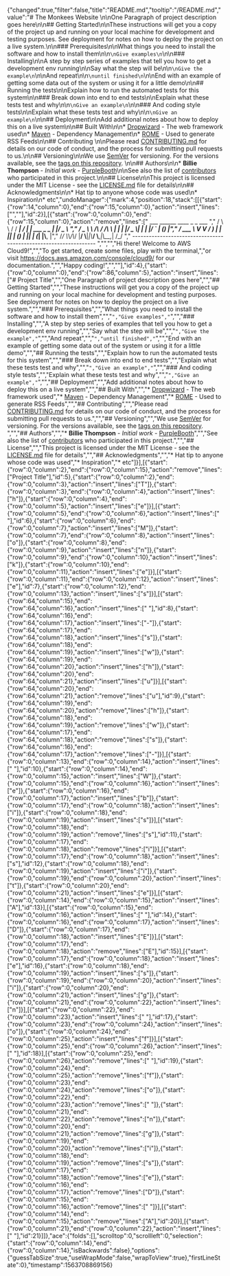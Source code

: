 {"changed":true,"filter":false,"title":"README.md","tooltip":"/README.md","value":"# The Monkees Website \n\nOne Paragraph of project description goes here\n\n## Getting Started\n\nThese instructions will get you a copy of the project up and running on your local machine for development and testing purposes. See deployment for notes on how to deploy the project on a live system.\n\n### Prerequisites\n\nWhat things you need to install the software and how to install them\n\n```\nGive examples\n```\n\n### Installing\n\nA step by step series of examples that tell you how to get a development env running\n\nSay what the step will be\n\n```\nGive the example\n```\n\nAnd repeat\n\n```\nuntil finished\n```\n\nEnd with an example of getting some data out of the system or using it for a little demo\n\n## Running the tests\n\nExplain how to run the automated tests for this system\n\n### Break down into end to end tests\n\nExplain what these tests test and why\n\n```\nGive an example\n```\n\n### And coding style tests\n\nExplain what these tests test and why\n\n```\nGive an example\n```\n\n## Deployment\n\nAdd additional notes about how to deploy this on a live system\n\n## Built With\n\n* [Dropwizard](http://www.dropwizard.io/1.0.2/docs/) - The web framework used\n* [Maven](https://maven.apache.org/) - Dependency Management\n* [ROME](https://rometools.github.io/rome/) - Used to generate RSS Feeds\n\n## Contributing \n\nPlease read [CONTRIBUTING.md](https://gist.github.com/PurpleBooth/b24679402957c63ec426) for details on our code of conduct, and the process for submitting pull requests to us.\n\n## Versioning\n\nWe use [SemVer](http://semver.org/) for versioning. For the versions available, see the [tags on this repository](https://github.com/your/project/tags). \n\n## Authors\n\n* **Billie Thompson** - *Initial work* - [PurpleBooth](https://github.com/PurpleBooth)\n\nSee also the list of [contributors](https://github.com/your/project/contributors) who participated in this project.\n\n## License\n\nThis project is licensed under the MIT License - see the [LICENSE.md](LICENSE.md) file for details\n\n## Acknowledgments\n\n* Hat tip to anyone whose code was used\n* Inspiration\n* etc","undoManager":{"mark":4,"position":18,"stack":[[{"start":{"row":14,"column":0},"end":{"row":15,"column":0},"action":"insert","lines":["",""],"id":2}],[{"start":{"row":0,"column":0},"end":{"row":15,"column":0},"action":"remove","lines":["         ___        ______     ____ _                 _  ___  ","        / \\ \\      / / ___|   / ___| | ___  _   _  __| |/ _ \\ ","       / _ \\ \\ /\\ / /\\___ \\  | |   | |/ _ \\| | | |/ _` | (_) |","      / ___ \\ V  V /  ___) | | |___| | (_) | |_| | (_| |\\__, |","     /_/   \\_\\_/\\_/  |____/   \\____|_|\\___/ \\__,_|\\__,_|  /_/ "," ----------------------------------------------------------------- ","","","Hi there! Welcome to AWS Cloud9!","","To get started, create some files, play with the terminal,","or visit https://docs.aws.amazon.com/console/cloud9/ for our documentation.","","Happy coding!","",""],"id":4},{"start":{"row":0,"column":0},"end":{"row":86,"column":5},"action":"insert","lines":["# Project Title","","One Paragraph of project description goes here","","## Getting Started","","These instructions will get you a copy of the project up and running on your local machine for development and testing purposes. See deployment for notes on how to deploy the project on a live system.","","### Prerequisites","","What things you need to install the software and how to install them","","```","Give examples","```","","### Installing","","A step by step series of examples that tell you how to get a development env running","","Say what the step will be","","```","Give the example","```","","And repeat","","```","until finished","```","","End with an example of getting some data out of the system or using it for a little demo","","## Running the tests","","Explain how to run the automated tests for this system","","### Break down into end to end tests","","Explain what these tests test and why","","```","Give an example","```","","### And coding style tests","","Explain what these tests test and why","","```","Give an example","```","","## Deployment","","Add additional notes about how to deploy this on a live system","","## Built With","","* [Dropwizard](http://www.dropwizard.io/1.0.2/docs/) - The web framework used","* [Maven](https://maven.apache.org/) - Dependency Management","* [ROME](https://rometools.github.io/rome/) - Used to generate RSS Feeds","","## Contributing","","Please read [CONTRIBUTING.md](https://gist.github.com/PurpleBooth/b24679402957c63ec426) for details on our code of conduct, and the process for submitting pull requests to us.","","## Versioning","","We use [SemVer](http://semver.org/) for versioning. For the versions available, see the [tags on this repository](https://github.com/your/project/tags). ","","## Authors","","* **Billie Thompson** - *Initial work* - [PurpleBooth](https://github.com/PurpleBooth)","","See also the list of [contributors](https://github.com/your/project/contributors) who participated in this project.","","## License","","This project is licensed under the MIT License - see the [LICENSE.md](LICENSE.md) file for details","","## Acknowledgments","","* Hat tip to anyone whose code was used","* Inspiration","* etc"]}],[{"start":{"row":0,"column":2},"end":{"row":0,"column":15},"action":"remove","lines":["Project Title"],"id":5},{"start":{"row":0,"column":2},"end":{"row":0,"column":3},"action":"insert","lines":["T"]},{"start":{"row":0,"column":3},"end":{"row":0,"column":4},"action":"insert","lines":["h"]},{"start":{"row":0,"column":4},"end":{"row":0,"column":5},"action":"insert","lines":["e"]}],[{"start":{"row":0,"column":5},"end":{"row":0,"column":6},"action":"insert","lines":[" "],"id":6},{"start":{"row":0,"column":6},"end":{"row":0,"column":7},"action":"insert","lines":["M"]},{"start":{"row":0,"column":7},"end":{"row":0,"column":8},"action":"insert","lines":["o"]},{"start":{"row":0,"column":8},"end":{"row":0,"column":9},"action":"insert","lines":["n"]},{"start":{"row":0,"column":9},"end":{"row":0,"column":10},"action":"insert","lines":["k"]},{"start":{"row":0,"column":10},"end":{"row":0,"column":11},"action":"insert","lines":["e"]}],[{"start":{"row":0,"column":11},"end":{"row":0,"column":12},"action":"insert","lines":["e"],"id":7},{"start":{"row":0,"column":12},"end":{"row":0,"column":13},"action":"insert","lines":["s"]}],[{"start":{"row":64,"column":15},"end":{"row":64,"column":16},"action":"insert","lines":[" "],"id":8},{"start":{"row":64,"column":16},"end":{"row":64,"column":17},"action":"insert","lines":["-"]},{"start":{"row":64,"column":17},"end":{"row":64,"column":18},"action":"insert","lines":["s"]},{"start":{"row":64,"column":18},"end":{"row":64,"column":19},"action":"insert","lines":["w"]},{"start":{"row":64,"column":19},"end":{"row":64,"column":20},"action":"insert","lines":["h"]},{"start":{"row":64,"column":20},"end":{"row":64,"column":21},"action":"insert","lines":["u"]}],[{"start":{"row":64,"column":20},"end":{"row":64,"column":21},"action":"remove","lines":["u"],"id":9},{"start":{"row":64,"column":19},"end":{"row":64,"column":20},"action":"remove","lines":["h"]},{"start":{"row":64,"column":18},"end":{"row":64,"column":19},"action":"remove","lines":["w"]},{"start":{"row":64,"column":17},"end":{"row":64,"column":18},"action":"remove","lines":["s"]},{"start":{"row":64,"column":16},"end":{"row":64,"column":17},"action":"remove","lines":["-"]}],[{"start":{"row":0,"column":13},"end":{"row":0,"column":14},"action":"insert","lines":[" "],"id":10},{"start":{"row":0,"column":14},"end":{"row":0,"column":15},"action":"insert","lines":["W"]},{"start":{"row":0,"column":15},"end":{"row":0,"column":16},"action":"insert","lines":["e"]},{"start":{"row":0,"column":16},"end":{"row":0,"column":17},"action":"insert","lines":["b"]},{"start":{"row":0,"column":17},"end":{"row":0,"column":18},"action":"insert","lines":["i"]},{"start":{"row":0,"column":18},"end":{"row":0,"column":19},"action":"insert","lines":["s"]}],[{"start":{"row":0,"column":18},"end":{"row":0,"column":19},"action":"remove","lines":["s"],"id":11},{"start":{"row":0,"column":17},"end":{"row":0,"column":18},"action":"remove","lines":["i"]}],[{"start":{"row":0,"column":17},"end":{"row":0,"column":18},"action":"insert","lines":["s"],"id":12},{"start":{"row":0,"column":18},"end":{"row":0,"column":19},"action":"insert","lines":["i"]},{"start":{"row":0,"column":19},"end":{"row":0,"column":20},"action":"insert","lines":["t"]},{"start":{"row":0,"column":20},"end":{"row":0,"column":21},"action":"insert","lines":["e"]}],[{"start":{"row":0,"column":14},"end":{"row":0,"column":15},"action":"insert","lines":["A"],"id":13}],[{"start":{"row":0,"column":15},"end":{"row":0,"column":16},"action":"insert","lines":[" "],"id":14},{"start":{"row":0,"column":16},"end":{"row":0,"column":17},"action":"insert","lines":["D"]},{"start":{"row":0,"column":17},"end":{"row":0,"column":18},"action":"insert","lines":["E"]}],[{"start":{"row":0,"column":17},"end":{"row":0,"column":18},"action":"remove","lines":["E"],"id":15}],[{"start":{"row":0,"column":17},"end":{"row":0,"column":18},"action":"insert","lines":["e"],"id":16},{"start":{"row":0,"column":18},"end":{"row":0,"column":19},"action":"insert","lines":["s"]},{"start":{"row":0,"column":19},"end":{"row":0,"column":20},"action":"insert","lines":["i"]},{"start":{"row":0,"column":20},"end":{"row":0,"column":21},"action":"insert","lines":["g"]},{"start":{"row":0,"column":21},"end":{"row":0,"column":22},"action":"insert","lines":["n"]}],[{"start":{"row":0,"column":22},"end":{"row":0,"column":23},"action":"insert","lines":[" "],"id":17},{"start":{"row":0,"column":23},"end":{"row":0,"column":24},"action":"insert","lines":["o"]},{"start":{"row":0,"column":24},"end":{"row":0,"column":25},"action":"insert","lines":["f"]}],[{"start":{"row":0,"column":25},"end":{"row":0,"column":26},"action":"insert","lines":[" "],"id":18}],[{"start":{"row":0,"column":25},"end":{"row":0,"column":26},"action":"remove","lines":[" "],"id":19},{"start":{"row":0,"column":24},"end":{"row":0,"column":25},"action":"remove","lines":["f"]},{"start":{"row":0,"column":23},"end":{"row":0,"column":24},"action":"remove","lines":["o"]},{"start":{"row":0,"column":22},"end":{"row":0,"column":23},"action":"remove","lines":[" "]},{"start":{"row":0,"column":21},"end":{"row":0,"column":22},"action":"remove","lines":["n"]},{"start":{"row":0,"column":20},"end":{"row":0,"column":21},"action":"remove","lines":["g"]},{"start":{"row":0,"column":19},"end":{"row":0,"column":20},"action":"remove","lines":["i"]},{"start":{"row":0,"column":18},"end":{"row":0,"column":19},"action":"remove","lines":["s"]},{"start":{"row":0,"column":17},"end":{"row":0,"column":18},"action":"remove","lines":["e"]},{"start":{"row":0,"column":16},"end":{"row":0,"column":17},"action":"remove","lines":["D"]},{"start":{"row":0,"column":15},"end":{"row":0,"column":16},"action":"remove","lines":[" "]}],[{"start":{"row":0,"column":14},"end":{"row":0,"column":15},"action":"remove","lines":["A"],"id":20}],[{"start":{"row":0,"column":21},"end":{"row":0,"column":22},"action":"insert","lines":[" "],"id":21}]]},"ace":{"folds":[],"scrolltop":0,"scrollleft":0,"selection":{"start":{"row":0,"column":14},"end":{"row":0,"column":14},"isBackwards":false},"options":{"guessTabSize":true,"useWrapMode":false,"wrapToView":true},"firstLineState":0},"timestamp":1563708869156}
